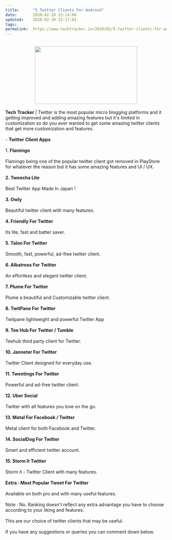 ```yaml
---
title:		"5 Twitter Clients For Android"
date:		2020-02-20 23:14:00
updated:	2020-02-20 23:17:01
tags: 	
permalink:	https://www.techtracker.in/2020/02/5-twitter-clients-for-android_20.html
---
```


<div><b><br><div class="separator" style="clear: both; text-align: center;"><a href="https://lh3.googleusercontent.com/-Ezj9ZQ7_Py0/Xk7FcWAZAiI/AAAAAAAABJ4/-NXosYDDORkfffcYDdOQ_aIaXV7jFPzywCLcBGAsYHQ/s1600/IMG_20200220_231341_689.jpg" imageanchor="1" style="margin-left: 1em; margin-right: 1em;"><img src="https://lh3.googleusercontent.com/-Ezj9ZQ7_Py0/Xk7FcWAZAiI/AAAAAAAABJ4/-NXosYDDORkfffcYDdOQ_aIaXV7jFPzywCLcBGAsYHQ/s1600/IMG_20200220_231341_689.jpg" border="0" data-original-width="1280" data-original-height="720" width="320" height="180"></a></div></b></div><b><div><b><br></b></div>Tech</b> <b>Tracker</b> | Twitter is the most popular micro blogging platforms and it getting improved and adding amazing features but it's limited in customization so do you ever wanted to get some amazing twitter clients that get more customization and features.<div><br></div><div>- <b>Twitter Client Apps&nbsp;</b><br><div><br></div><div>1. <b>Flamingo</b></div><div><b><br></b></div><div>Flamingo being one of the popular twitter client got removed in PlayStore for whatever the reason but it has some amazing features and UI / UX.</div><div><b><br></b></div><div><b>2. Tweecha Lite&nbsp;</b></div><div><b><br></b></div><div>Best Twitter App Made In Japan !</div><div><br></div><div><b>3. Owly</b></div><div><br></div><div>Beautiful twitter client with many features.</div><div><b><br></b></div><div><b>4. Friendly For Twitter</b></div><div><b><br></b></div><div>Its lite, fast and batter saver.</div><div><b><br></b></div><div><b>5. Talon For Twitter</b></div><div><b><br></b></div><div>Smooth, fast, powerful, ad-free twitter client.</div><div><b><br></b></div><div><b>6. Albatross For Twitter</b></div><div><b><br></b></div><div>An effortless and elegant twitter client.</div><div><b><br></b></div><div><b>7. Plume For Twitter</b></div><div><b><br></b></div><div>Plume a beautiful and Customizable twitter client.</div><div><b><br></b></div><div><b>8. TwitPane For Twitter</b></div><div><b><br></b></div><div>Twitpane lightweight and powerful Twitter App</div><div><b><br></b></div><div><b>9. Tee Hub For Twitter / Tumble</b></div><div><b><br></b></div><div>Teehub third party client for Twitter.</div><div><b><br></b></div><div><b>10. Janneter For Twitter</b></div><div><br></div><div>Twitter Client designed for everyday use.</div><div><b><br></b></div><div><b>11. Tweetings For Twitter</b></div><div><b><br></b></div><div>Powerful and ad-free twitter client.</div><div><b><br></b></div><div><b>12. Uber Social</b></div><div><b><br></b></div><div>Twitter with all features you love on the go.</div><div><b><br></b></div><div><b>13. Metal For Facebook / Twitter</b></div><div><br></div><div>Metal client for both Facebook and Twitter.</div><div><b><br></b></div><div><b>14. SocialDog For Twitter</b></div><div><b><br></b></div><div>Smart and efficient twitter account.</div><div><b><br></b></div><div><b>15. Storm It Twitter</b></div><div><b><br></b></div><div>Storm it - Twitter Client with many features.</div><div><b><br></b></div><div><b>Extra : Most Popular Tweet For Twitter</b></div><div><b><br></b></div><div>Available on both pro and with many useful features.</div><div><br></div><div>Note : No. Ranking doesn't reflect any extra advantage you have to choose according to your liking and features.</div><div><br></div><div>This are our choice of twitter clients that may be useful.</div><div><br></div><div>If you have any suggestions or queries you can comment down below.</div></div>
<!-- no comments on this post -->